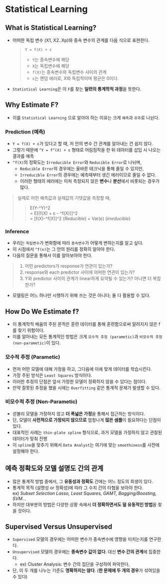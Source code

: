 # Statistical Learning

## What is Statistical Learning?
* 어떠한 독립 변수 (X1, X2..Xp)와 종속 변수의 관계를 다음 식으로 표현한다.
  > `Y = f(X) + ε`    
  > *  `Y`는 종속변수에 해당
  > * `X`는 독립변수에 해당
  > * `f(X)`는 종속변수와 독립변수 사이의 관계
  > * `ε`는 랜덤 에러로, X와 독립적이며 평균은 0이다.
* `Statistical Learning`은 이 `F`를 찾는 **일련의 통계학적 과정**을 뜻한다.

## Why Estimate F?
* 이를 `Statistical Learning` 으로 알아야 하는 이유는 크게 `예측`과 `유추`로 나뉜다.

### Prediction (예측)
* `Y = f(X) + ε`가 있다고 할 때, 저 안의 변수 간 관계를 알아내는 건 쉽지 않다.
* 그렇기 때문에 `^Y = f^(X) + ε` 형태로 어림짐작을 한 뒤 데아터를 삽입 시 나오는 결과를 예측
* `^f(X)`의 정확도는 `Irreducible Error`와 `Reducible Error`로 나뉘며,
  * `Reducible Error`의 경우에는 올바른 테크닉을 통해 줄일 수 있지만,
  * `Irreducible Error`의 경우에는 예측때부터 생긴 에러이므로 줄일 수 없다.
  * 이러한 형태의 에러에는 미처 측정되지 않은 **변수**나 **분산**에서 비롯되는 경우가 많다.
> 실제로 어떤 예측값과 실제값의 기댓값을 측정할 때,    
> >E(Y-^Y)^2    
> = E[(f(X) + ε - ^f(X))]^2    
> = [f(X)-^f(X)]^2 (*Reducible*) + Var(ε) (*irreducible*)

### Inference
* 우리는 `독립변수`가 변화함에 따라 `종속변수`가 어떻게 변하는지를 알고 싶다.
* 이 시점에서 `^f(x)`는 그 안의 원리를 정확히 알아야 한다.
* 다음의 질문을 통해서 이를 알아보아야 한다.
> 1. 어떤 predictors가 response가 연관이 있는가?
> 2. response와 each predictor 사이에 어떠한 연관이 있는가?
> 3. Y와 predictor 사이의 관계가 linear하게 요약될 수 있는가? 아니면 더 복잡한가?
* 모델링은 어느 하나만 시행하기 위해 쓰는 것은 아니다; 둘 다 활용할 수 있다.

## How Do We Estimate f?
* 이 통계학적 배움의 주된 몬적은 훈련 데이터를 통해 훈련함으로써 알려지지 않은 f를 찾기 위함이다.
* 이를 알아내는 모든 통계적인 방법은 크게 `모수적 추정 (parametic)`과 `비모수적 추정 (non-parametic)`이 있다.

### 모수적 추정 (Parametic)
* 먼저 어떤 모델에 대해 가정을 하고, 그다음에 이에 맞게 데이터를 학습시킨다.
* 가장 주된 방식은 `Least Squares` 방식이다.
* 이러한 추정의 단점은 앞서 가정한 모델이 정확하지 않을 수 있다는 점이다.
* 만약 잘못된 추정을 했을 시에는 `Overfitting` 같은 통계적 문제가 발생할 수 있다.

### 비모수적 추정 (Non-Parametic)
* 섣불리 모델을 가정하지 않고 **더 폭넓은 가정**을 통해서 접근하는 방식이다.
* 단, 모델이 **사전적으로 가정되지 않으므로** 엄청나게 **많은 샘플**이 필요하다는 단점이 있다.
* 대표적인 사례는 `thin-plate spline` 형식으로, 과거 모델을 가정하지 않고 관찰된 데이터가 맞춰 진행
* 이 `spline`을 맞추기 위해서 `Data Analyst`는 여기에 맞는 `smoothiness`를 사전에 설정해야 한다.

## 예측 정확도와 모델 설명도 간의 관계
* 많은 통계적 방법 중에서, 그 **유동성과 정확도** 간에는 어느 정도의 희생이 있다.
* 통계적 목적 (설명성 or 정확성)에 따라 그 수치 간의 타협을 보아야 한다.    
  ex) *Subset Selection Lasso, Least Squares, GAMT, Bagging/Boosting, SVM*...   
* 하지만 대부분의 방법은 다양한 상황 속에서 **더 정확하면서도 덜 유동적인 방법**을 찾을 것이다.

## Supervised Versus Unsupervised
* `Supervised` 모델의 경우에는 어떠한 변수가 종속변수에 영향을 미치는지를 연구한다.
* `Unsupervised` 모델의 경우에는 **종속변수 값이 없다**. 대신 **변수 간의 관계**에 집중한다.
  * ex) Cluster Analysis: 변수 간의 집단을 구성하여 파악한다,
* 단, 이 두 개를 나누는 기준도 **명확하지는 않다**. (**한 문제에 두 개의 경우**가 섞여있을 수 있다)